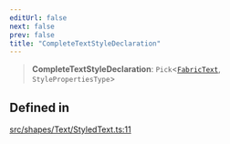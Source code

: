 ```yaml
---
editUrl: false
next: false
prev: false
title: "CompleteTextStyleDeclaration"
---
```


> **CompleteTextStyleDeclaration**: `Pick`\<[`FabricText`](/api/classes/fabrictext/), `StylePropertiesType`\>

## Defined in

[src/shapes/Text/StyledText.ts:11](https://github.com/fabricjs/fabric.js/blob/c093e29e73123dafcfa091ff4d5e04e690bb796e/src/shapes/Text/StyledText.ts#L11)
